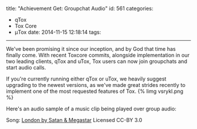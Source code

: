 title: "Achievement Get: Groupchat Audio"
id: 561
categories:
  - qTox
  - Tox Core
  - μTox
date: 2014-11-15 12:18:14
tags:
---

We've been promising it since our inception, and by God that time has finally come. With recent Toxcore commits, alongside implementation in our two leading clients, qTox and uTox, Tox users can now join groupchats and start audio calls. 
<!-- more -->
If you're currently running either qTox or uTox, we heavily suggest upgrading to the newest versions, as we've made great strides recently to implement one of the most requested features of Tox.
{% limg vsrykl.png %}

Here's an audio sample of a music clip being played over group audio:
<audio ogg="https://blog.libtoxcore.so/wp-content/uploads/2014/11/tox_group_audio.ogg"></audio>

Song: [London by Satan & Megastar](http://cathndadrecords.bandcamp.com/track/london) Licensed CC-BY 3.0

